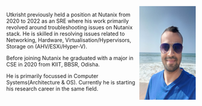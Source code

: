 <img align="right" width="150" height="250" src="profile.jpg">


Utkrisht previously held a position at Nutanix from 2020 to 2022 as an SRE where his work primarily revolved around troubleshooting issues on Nutanix stack. He is skilled in resolving issues related to Networking, Hardware, Virtualisation/Hypervisors, Storage on (AHV/ESXi/Hyper-V).

Before joining Nutanix he graduated with a major in CSE in 2020 from KIIT, BBSR, Odisha.

He is primarily focussed in Computer Systems(Architecture & OS). Currently he is starting his research career in the same field. 

